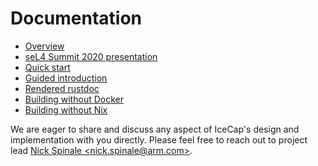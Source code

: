 # Documentation

- [Overview](../README.md)
- [seL4 Summit 2020 presentation](https://nickspinale.com/talks/sel4-summit-2020.html)
- [Quick start](../demos/hypervisor-demo)
- [Guided introduction](../examples)
- [Rendered rustdoc](https://arm-research.gitlab.io/security/icecap/html/rustdoc/)
- [Building without Docker](./building-without-docker.md)
- [Building without Nix](./building-without-nix.md)

We are eager to share and discuss any aspect of IceCap's design and
implementation with you directly. Please feel free to reach out to project lead
[Nick Spinale &lt;nick.spinale@arm.com&gt;](mailto:nick.spinale@arm.com).
